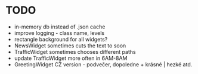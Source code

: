 # TODO
* in-memory db instead of .json cache
* improve logging - class name, levels
* rectangle background for all widgets?
* NewsWidget sometimes cuts the text to soon
* TrafficWidget sometimes chooses different paths
* update TrafficWidget more often in 6AM-8AM
* GreetingWidget CZ version - podvečer, dopoledne + krásné | hezké atd.